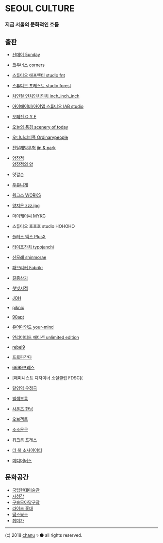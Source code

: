 # SEOUL CULTURE
### 지금 서울의 문화적인 흐름

## 출판


- [선데이 5unday](http://www.5unday.com/)  


- [코우너스 corners](http://corners.kr)


- [스튜디오 에프엔티 studio fnt](http://studiofnt.com)


- [스튜디오 포레스트 studio forest](http://studio-forest.kr)


- [차인철 인치인치인치 inch_inch_inch](http://inchinchinch.com)


- [아이에이비/아이앱 스튜디오 IAB studio](http://iab-studio.com)


- [오혜진 O Y E](https://ohezin.kr)


- [오늘의 풍경 scenery of today](http://sceneryoftoday.kr)


- [오디너리피플 Ordinarypeople](http://ordinarypeople.kr)


- [진달래박우혁 jin & park](http://jinandpark.com)


- [양장점](http://yang-jang.com)  
[양장점의 양](http://heejaeyang.tumblr.com)


- 맛깔손


- [우유니게](http://ooh-you.com)


- [워크스 WORKS](http://work-s.org)


- [양지은 zzz.jpg](http://cargocollective.com/yje)


- [마이케이씨 MYKC](mykc.kr)


- 스튜디오 호호호 studio HOHOHO


- [플러스 엑스 PlusX](plus-ex.com)


- [타이포잔치 typojanchi](typojanchi.com)


- [신모래 shinmorae](shinmorae.com)


- [패브리커 Fabrikr](fabrikr.com)


- [길종상가](http://bellroad.1px.kr)


- [햇빛서점](http://sunnystudio.kr)


- [JOH](http://johcompany.com)


- [piknic](http://www.piknic.kr)


- [90apt](90apt.com)


- [유어마인드 your-mind](your-mind.com)


- [언리미티드 에디션 unlimited edition](http://unlimited-edition.org)


- [rebel9](http://rebel9.co.kr)





- [프로파간다](http://propa-ganda.co.kr/)


- [6699프레스](http://6699press.kr)


- [페미니스트 디자이너 소셜클럽 FDSC](


- [탈영역 우정국](http://ujeongguk.com)





- [별책부록](http://www.byeolcheck.kr)



- [사운즈 한남](http://project-sounds.com/)




- [오브젝트](http://objectlifelab.com)

- [소소문구](sosomoongoo.com)

- [워크룸 프레스](http://workroompress.kr)

- [더 북 소사이어티](http://www.thebooksociety.org)

- [미디어버스](https://mediabus.org)

## 문화공간
- [국립현대미술관](mmca.go.kr)
- [시청각](http://audiovisualpavilion.org)
- [구슬모아당구장](http://www.daelimmuseum.org/guseulmoa/)
- [라이즈 홍대](https://www.rysehotel.com/)
- [땡스북스](thanksbooks.com/)
- [취미가](http://www.taste-house.com)

---
(c) 2018 [chanu](krevony.com) ✨⚫
all rights reserved.
